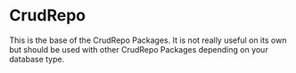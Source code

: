 # CrudRepo
This is the base of the CrudRepo Packages. It is not really useful on its own but should be used with other CrudRepo Packages depending on your database type.
